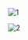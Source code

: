![1](https://user-images.githubusercontent.com/112995618/192679372-f3c83ff3-5eb2-4909-ae2a-cc313a4682e8.PNG)

![2](https://user-images.githubusercontent.com/112995618/192679386-5941cce8-6858-43dd-8058-360a83ade362.PNG)
